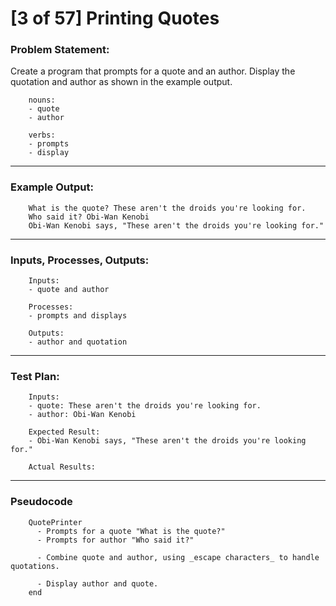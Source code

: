 # [3 of 57] Printing Quotes

### Problem Statement:

Create a program that prompts for a quote and an author. Display the quotation and author as shown in the example output.

        nouns:
        - quote
        - author
        
        verbs:
        - prompts
        - display

---
### Example Output:
        
        What is the quote? These aren't the droids you're looking for.
        Who said it? Obi-Wan Kenobi
        Obi-Wan Kenobi says, "These aren't the droids you're looking for."

---
### Inputs, Processes, Outputs:
        
        Inputs:
        - quote and author
        
        Processes:
        - prompts and displays
        
        Outputs:
        - author and quotation

---
### Test Plan:
        
        Inputs:
        - quote: These aren't the droids you're looking for.
        - author: Obi-Wan Kenobi
        
        Expected Result:
        - Obi-Wan Kenobi says, "These aren't the droids you're looking for."
        
        Actual Results:

---
### Pseudocode
        
        QuotePrinter
          - Prompts for a quote "What is the quote?"
          - Prompts for author "Who said it?"
          
          - Combine quote and author, using _escape characters_ to handle quotations.
          
          - Display author and quote.
        end
